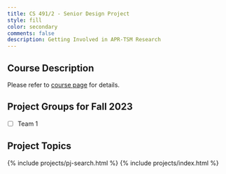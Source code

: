 ```yaml
---
title: CS 491/2 - Senior Design Project
style: fill
color: secondary
comments: false
description: Getting Involved in APR-TSM Research
---
```


## Course Description

Please refer to [course page](https://www.cs.bilkent.edu.tr/~cs4912/current/CS491.html) for details.

## Project Groups for Fall 2023

- [ ] Team 1

## Project Topics

{% include projects/pj-search.html %}
{% include projects/index.html %}


